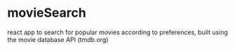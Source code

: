 # movieSearch
react app to search for popular movies according to preferences, built using the movie database API (tmdb.org)
